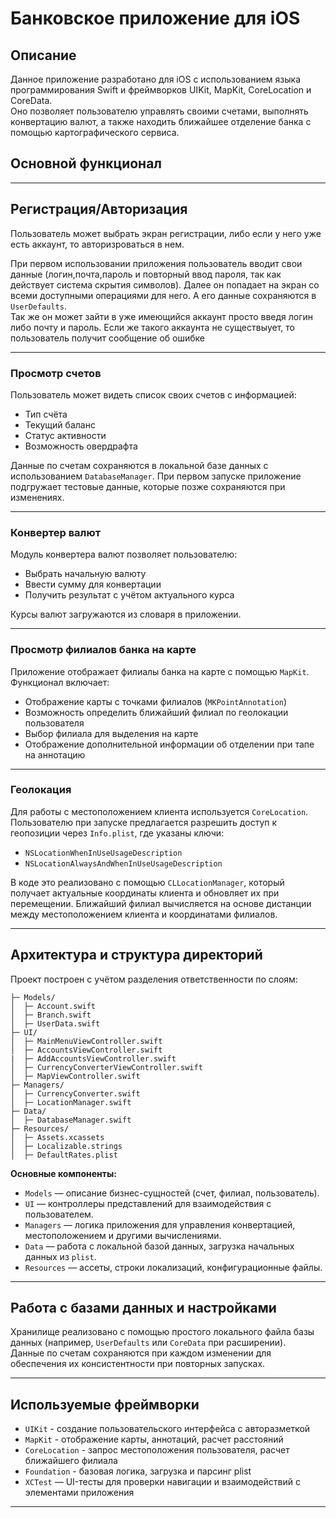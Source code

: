 # Банковское приложение для iOS

## Описание

Данное приложение разработано для iOS с использованием языка программирования Swift и фреймворков UIKit, MapKit, CoreLocation и CoreData.  
Оно позволяет пользователю управлять своими счетами, выполнять конвертацию валют, а также находить ближайшее отделение банка с помощью картографического сервиса.

## Основной функционал
---
## Регистрация/Авторизация

Пользователь может выбрать экран регистрации, либо если у него уже есть аккаунт, то авторизроваться в нем.

При первом использовании приложения пользователь вводит свои данные (логин,почта,пароль и повторный ввод пароля, так как действует система скрытия символов). Далее он попадает на экран со всеми доступными операциями для него. А его данные сохраняются в `UserDefaults`.  
Так же он может зайти в уже имеющийся аккаунт просто введя логин либо почту и пароль. Если же такого аккаунта не существыует, то пользователь получит сообщение об ошибке

---

### Просмотр счетов
Пользователь может видеть список своих счетов с информацией:
- Тип счёта
- Текущий баланс
- Статус активности
- Возможность овердрафта

Данные по счетам сохраняются в локальной базе данных с использованием `DatabaseManager`. При первом запуске приложение подгружает тестовые данные, которые позже сохраняются при изменениях.

---

### Конвертер валют
Модуль конвертера валют позволяет пользователю:
- Выбрать начальную валюту
- Ввести сумму для конвертации
- Получить результат с учётом актуального курса

Курсы валют загружаются из словаря в приложении. 

---

### Просмотр филиалов банка на карте
Приложение отображает филиалы банка на карте с помощью `MapKit`.  
Функционал включает:
- Отображение карты с точками филиалов (`MKPointAnnotation`)
- Возможность определить ближайший филиал по геолокации пользователя
- Выбор филиала для выделения на карте
- Отображение дополнительной информации об отделении при тапе на аннотацию

---

### Геолокация
Для работы с местоположением клиента используется `CoreLocation`.  
Пользователю при запуске предлагается разрешить доступ к геопозиции через `Info.plist`, где указаны ключи:
- `NSLocationWhenInUseUsageDescription`
- `NSLocationAlwaysAndWhenInUseUsageDescription`

В коде это реализовано с помощью `CLLocationManager`, который получает актуальные координаты клиента и обновляет их при перемещении. Ближайший филиал вычисляется на основе дистанции между местоположением клиента и координатами филиалов.

---

## Архитектура и структура директорий

Проект построен с учётом разделения ответственности по слоям:
```App/
├─ Models/
│  ├─ Account.swift
│  ├─ Branch.swift
│  ├─ UserData.swift
├─ UI/
│  ├─ MainMenuViewController.swift
│  ├─ AccountsViewController.swift
|  ├─ AddAccountsViewController.swift
│  ├─ CurrencyConverterViewController.swift
│  ├─ MapViewController.swift
├─ Managers/
│  ├─ CurrencyConverter.swift
│  ├─ LocationManager.swift
├─ Data/
│  ├─ DatabaseManager.swift
├─ Resources/
│  ├─ Assets.xcassets
│  ├─ Localizable.strings
│  ├─ DefaultRates.plist
```
**Основные компоненты:**
- `Models` — описание бизнес-сущностей (счет, филиал, пользователь).
- `UI` — контроллеры представлений для взаимодействия с пользователем.
- `Managers` — логика приложения для управления конвертацией, местоположением и другими вычислениями.
- `Data` — работа с локальной базой данных, загрузка начальных данных из `plist`.
- `Resources` — ассеты, строки локализаций, конфигурационные файлы.

---

## Работа с базами данных и настройками
Хранилище реализовано с помощью простого локального файла базы данных (например, `UserDefaults` или `CoreData` при расширении).   
Данные по счетам сохраняются при каждом изменении для обеспечения их консистентности при повторных запусках.

---

## Используемые фреймворки
- `UIKit` - создание пользовательского интерфейса с авторазметкой
- `MapKit` - отображение карты, аннотаций, расчет расстояний
- `CoreLocation` - запрос местоположения пользователя, расчет ближайшего филиала
- `Foundation` - базовая логика, загрузка и парсинг plist
- `XCTest` — UI-тесты для проверки навигации и взаимодействий с элементами приложения

---
